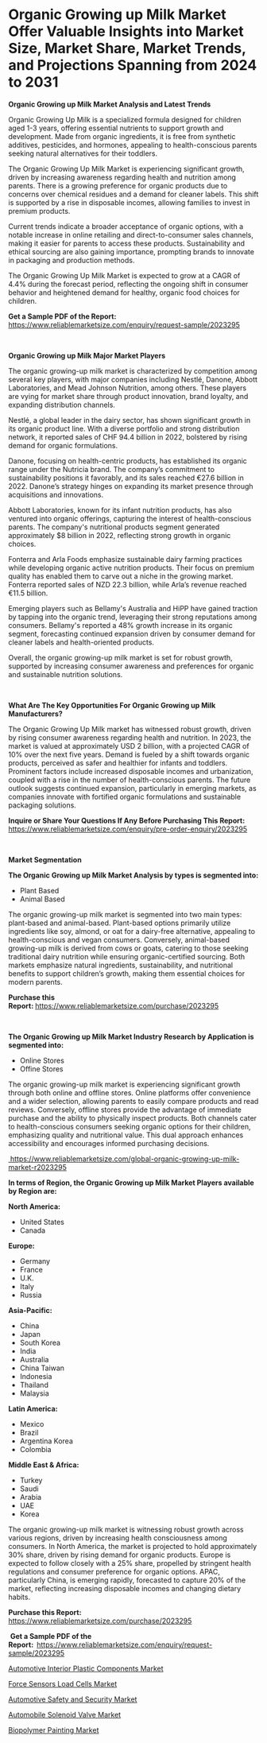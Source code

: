 <p><h1>Organic Growing up Milk Market Offer Valuable Insights into Market Size, Market Share, Market Trends, and Projections Spanning from 2024 to 2031</h1></p><p><strong>Organic Growing up Milk Market Analysis and Latest Trends</strong></p>
<p><p>Organic Growing Up Milk is a specialized formula designed for children aged 1-3 years, offering essential nutrients to support growth and development. Made from organic ingredients, it is free from synthetic additives, pesticides, and hormones, appealing to health-conscious parents seeking natural alternatives for their toddlers.</p><p>The Organic Growing Up Milk Market is experiencing significant growth, driven by increasing awareness regarding health and nutrition among parents. There is a growing preference for organic products due to concerns over chemical residues and a demand for cleaner labels. This shift is supported by a rise in disposable incomes, allowing families to invest in premium products. </p><p>Current trends indicate a broader acceptance of organic options, with a notable increase in online retailing and direct-to-consumer sales channels, making it easier for parents to access these products. Sustainability and ethical sourcing are also gaining importance, prompting brands to innovate in packaging and production methods.</p><p>The Organic Growing Up Milk Market is expected to grow at a CAGR of 4.4% during the forecast period, reflecting the ongoing shift in consumer behavior and heightened demand for healthy, organic food choices for children.</p></p>
<p><strong>Get a Sample PDF of the Report:&nbsp;</strong> <a href="https://www.reliablemarketsize.com/enquiry/request-sample/2023295?utm_campaign=1801&utm_medium=2&utm_source=Github&utm_content=ia&utm_term=30102024&utm_id=organic-growing-up-milk">https://www.reliablemarketsize.com/enquiry/request-sample/2023295</a></p>
<p>&nbsp;</p>
<p><strong>Organic Growing up Milk Major Market Players</strong></p>
<p><p>The organic growing-up milk market is characterized by competition among several key players, with major companies including Nestlé, Danone, Abbott Laboratories, and Mead Johnson Nutrition, among others. These players are vying for market share through product innovation, brand loyalty, and expanding distribution channels.</p><p>Nestlé, a global leader in the dairy sector, has shown significant growth in its organic product line. With a diverse portfolio and strong distribution network, it reported sales of CHF 94.4 billion in 2022, bolstered by rising demand for organic formulations.</p><p>Danone, focusing on health-centric products, has established its organic range under the Nutricia brand. The company’s commitment to sustainability positions it favorably, and its sales reached €27.6 billion in 2022. Danone’s strategy hinges on expanding its market presence through acquisitions and innovations.</p><p>Abbott Laboratories, known for its infant nutrition products, has also ventured into organic offerings, capturing the interest of health-conscious parents. The company's nutritional products segment generated approximately $8 billion in 2022, reflecting strong growth in organic choices.</p><p>Fonterra and Arla Foods emphasize sustainable dairy farming practices while developing organic active nutrition products. Their focus on premium quality has enabled them to carve out a niche in the growing market. Fonterra reported sales of NZD 22.3 billion, while Arla’s revenue reached €11.5 billion.</p><p>Emerging players such as Bellamy's Australia and HiPP have gained traction by tapping into the organic trend, leveraging their strong reputations among consumers. Bellamy's reported a 48% growth increase in its organic segment, forecasting continued expansion driven by consumer demand for cleaner labels and health-oriented products.</p><p>Overall, the organic growing-up milk market is set for robust growth, supported by increasing consumer awareness and preferences for organic and sustainable nutrition solutions.</p></p>
<p>&nbsp;</p>
<p><strong>What Are The Key Opportunities For Organic Growing up Milk Manufacturers?</strong></p>
<p><p>The Organic Growing Up Milk market has witnessed robust growth, driven by rising consumer awareness regarding health and nutrition. In 2023, the market is valued at approximately USD 2 billion, with a projected CAGR of 10% over the next five years. Demand is fueled by a shift towards organic products, perceived as safer and healthier for infants and toddlers. Prominent factors include increased disposable incomes and urbanization, coupled with a rise in the number of health-conscious parents. The future outlook suggests continued expansion, particularly in emerging markets, as companies innovate with fortified organic formulations and sustainable packaging solutions.</p></p>
<p><strong>Inquire or Share Your Questions If Any Before Purchasing This Report:</strong> <a href="https://www.reliablemarketsize.com/enquiry/pre-order-enquiry/2023295?utm_campaign=1801&utm_medium=2&utm_source=Github&utm_content=ia&utm_term=30102024&utm_id=organic-growing-up-milk">https://www.reliablemarketsize.com/enquiry/pre-order-enquiry/2023295</a></p>
<p>&nbsp;</p>
<p><strong>Market Segmentation</strong></p>
<p><strong>The Organic Growing up Milk Market Analysis by types is segmented into:</strong></p>
<p><ul><li>Plant Based</li><li>Animal Based</li></ul></p>
<p><p>The organic growing-up milk market is segmented into two main types: plant-based and animal-based. Plant-based options primarily utilize ingredients like soy, almond, or oat for a dairy-free alternative, appealing to health-conscious and vegan consumers. Conversely, animal-based growing-up milk is derived from cows or goats, catering to those seeking traditional dairy nutrition while ensuring organic-certified sourcing. Both markets emphasize natural ingredients, sustainability, and nutritional benefits to support children’s growth, making them essential choices for modern parents.</p></p>
<p><strong>Purchase this Report:&nbsp;</strong><a href="https://www.reliablemarketsize.com/purchase/2023295?utm_campaign=1801&utm_medium=2&utm_source=Github&utm_content=ia&utm_term=30102024&utm_id=organic-growing-up-milk">https://www.reliablemarketsize.com/purchase/2023295</a></p>
<p>&nbsp;</p>
<p><strong>The Organic Growing up Milk Market Industry Research by Application is segmented into:</strong></p>
<p><ul><li>Online Stores</li><li>Offine Stores</li></ul></p>
<p><p>The organic growing-up milk market is experiencing significant growth through both online and offline stores. Online platforms offer convenience and a wider selection, allowing parents to easily compare products and read reviews. Conversely, offline stores provide the advantage of immediate purchase and the ability to physically inspect products. Both channels cater to health-conscious consumers seeking organic options for their children, emphasizing quality and nutritional value. This dual approach enhances accessibility and encourages informed purchasing decisions.</p></p>
<p><a href="https://www.reliablemarketsize.com/global-organic-growing-up-milk-market-r2023295?utm_campaign=1801&utm_medium=2&utm_source=Github&utm_content=ia&utm_term=30102024&utm_id=organic-growing-up-milk">&nbsp;https://www.reliablemarketsize.com/global-organic-growing-up-milk-market-r2023295</a></p>
<p><strong>In terms of Region, the Organic Growing up Milk Market Players available by Region are:</strong></p>
<p>
    <p> <strong> North America: </strong>
        <ul>
            <li>United States</li>
            <li>Canada</li>
        </ul>
        </p> 
    <p> <strong> Europe: </strong>
        <ul>
            <li>Germany</li>
            <li>France</li>
            <li>U.K.</li>
            <li>Italy</li>
            <li>Russia</li>
        </ul>
        </p> 
    <p> <strong> Asia-Pacific: </strong>
        <ul>
            <li>China</li>
            <li>Japan</li>
            <li>South Korea</li>
            <li>India</li>
            <li>Australia</li>
            <li>China Taiwan</li>
            <li>Indonesia</li>
            <li>Thailand</li>
            <li>Malaysia</li>
        </ul>
        </p> 
    <p> <strong> Latin America: </strong>
        <ul>
            <li>Mexico</li>
            <li>Brazil</li>
            <li>Argentina Korea</li>
            <li>Colombia</li>
        </ul>
        </p> 
    <p> <strong> Middle East & Africa: </strong>
        <ul>
            <li>Turkey</li>
            <li>Saudi</li>
            <li>Arabia</li>
            <li>UAE</li>
            <li>Korea</li>
        </ul>
    </p>
    </p>
<p><p>The organic growing-up milk market is witnessing robust growth across various regions, driven by increasing health consciousness among consumers. In North America, the market is projected to hold approximately 30% share, driven by rising demand for organic products. Europe is expected to follow closely with a 25% share, propelled by stringent health regulations and consumer preference for organic options. APAC, particularly China, is emerging rapidly, forecasted to capture 20% of the market, reflecting increasing disposable incomes and changing dietary habits.</p></p>
<p><strong>Purchase this Report: </strong><a href="https://www.reliablemarketsize.com/purchase/2023295?utm_campaign=1801&utm_medium=2&utm_source=Github&utm_content=ia&utm_term=30102024&utm_id=organic-growing-up-milk">https://www.reliablemarketsize.com/purchase/2023295</a></p>
<p>&nbsp;<strong>Get a Sample PDF of the Report:&nbsp;&nbsp;</strong><a href="https://www.reliablemarketsize.com/enquiry/request-sample/2023295?utm_campaign=1801&utm_medium=2&utm_source=Github&utm_content=ia&utm_term=30102024&utm_id=organic-growing-up-milk">https://www.reliablemarketsize.com/enquiry/request-sample/2023295</a></p>
<p><strong></strong></p>
<p><p><a href="https://www.linkedin.com/pulse/automotive-interior-plastic-components-market-global-insights-pv8bf?utm_campaign=1801&utm_medium=2&utm_source=Github&utm_content=ia&utm_term=30102024&utm_id=organic-growing-up-milk">Automotive Interior Plastic Components Market</a></p><p><a href="https://github.com/DRIVERKAPAUL/Market-Research-Report-List-1/blob/main/force-sensors-load-cells-market.md?utm_campaign=1801&utm_medium=2&utm_source=Github&utm_content=ia&utm_term=30102024&utm_id=organic-growing-up-milk">Force Sensors Load Cells Market</a></p><p><a href="https://www.linkedin.com/pulse/opportunities-challenges-automotive-safety-security-market-8jftf?utm_campaign=1801&utm_medium=2&utm_source=Github&utm_content=ia&utm_term=30102024&utm_id=organic-growing-up-milk">Automotive Safety and Security Market</a></p><p><a href="https://www.linkedin.com/pulse/global-automobile-solenoid-valve-market-focus-product-type-aj00f?utm_campaign=1801&utm_medium=2&utm_source=Github&utm_content=ia&utm_term=30102024&utm_id=organic-growing-up-milk">Automobile Solenoid Valve Market</a></p><p><a href="https://www.linkedin.com/pulse/unlocking-growth-potential-strategic-analysis-biopolymer-painting-764yf?utm_campaign=1801&utm_medium=2&utm_source=Github&utm_content=ia&utm_term=30102024&utm_id=organic-growing-up-milk">Biopolymer Painting Market</a></p></p>